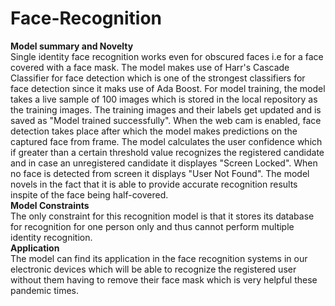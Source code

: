 # Face-Recognition
**Model summary and Novelty**<br />
Single identity face recognition works even for obscured faces i.e for a face covered with a face mask. The model makes use of Harr's Cascade Classifier for face detection which is one of the strongest classifiers for face detection since it maks use of Ada Boost. For model training, the model takes a live sample of 100 images which is stored in the local repository as the training images. The training images and their labels get updated and is saved as "Model trained successfully". When the web cam is enabled, face detection takes place after which the model makes predictions on the captured face from frame. The model calculates the user confidence which if greater than a certain threshold value recognizes the registered candidate and in case an unregistered candidate it displayes "Screen Locked". When no face is detected from screen it displays "User Not Found".
  The model novels in the fact that it is able to provide accurate recognition results inspite of the face being half-covered.<br />
**Model Constraints**<br />
The only constraint for this recognition model is that it stores its database for recognition for one person only and thus cannot perform  multiple identity recognition.<br />
**Application**<br />
The model can find its application in the face recognition systems in our electronic devices which will be able to recognize the registered user without them having to remove their face mask which is very helpful these pandemic times.









